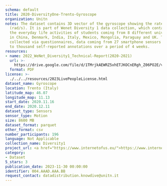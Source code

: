 ```yaml
---
schema: default
title: 2020-DiversityOne-Trento-Gyroscope
organization: Unitn
notes: The dataset contains 3D vector of the gyroscope showing the rate of rotation
  (rad/s). It is part of Wenet Diversity 1 data collection, which contains data about
  the everyday life activities of students coming from 8 different universities located
  in China, Denmark, India, Italy, Mexico, Mongolia, Paraguay and UK. The data were
  collected via questionnaires, data coming from 27 smartphone sensors associated
  to thousand self-reported annotations over a period of 4 weeks.
resources:
- name: 2022_WeNet_Diversity1_Technical-Report(2020-2021)
  url: >-
    https://drive.google.com/file/d/1TMrjkAEWRZ5xhETJKOCnERgh_Z06PO2E/view?usp=drive_link
  format: PDF
license: >-
  ./../../resources/2023LivePeopleLicense.html
dataset_name: Gyroscope
location: Trento (Italy)
latitude_map: 46.07
longitude_map: 11.13
start_date: 2020.11.16
end_date: 2020.12.11
dataset_type: Sensors
sensor_type: Motion
size: 8600 MB
dataset_format: parquet
other_format: csv
number_participants: 196
language: Not Applicable
collection_name: Diversity1
project_url: <a href="https://www.internetofus.eu/">https://www.internetofus.eu/</a>
category:
- Dataset
5_stars: 3
publication_date: 2023-11-30 00:00:00
identifier: 004.AAAD.AAA.BB
request_contact: datadistribution.knowdive@unitn.it
---
```

